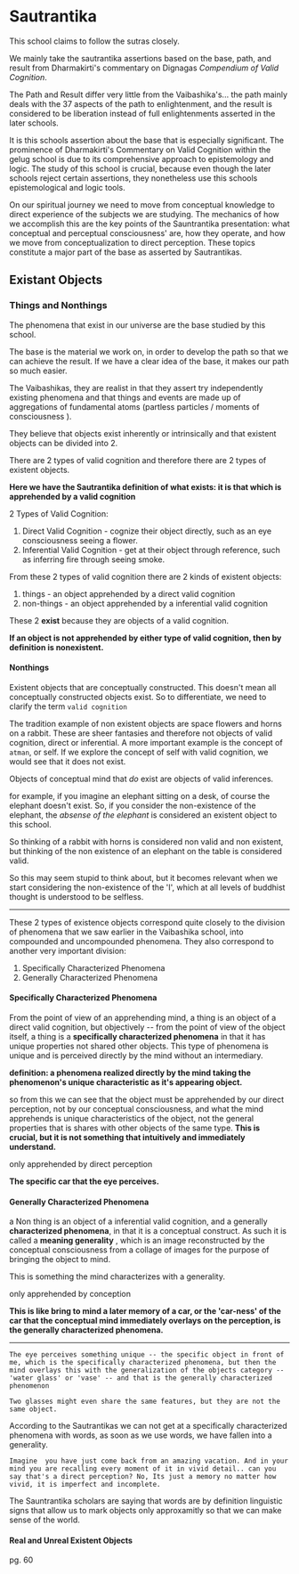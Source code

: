 # Sautrantika

This school claims to follow the sutras closely.

We mainly take the sautrantika assertions based on the base, path, and result from Dharmakirti's commentary on Dignagas *Compendium of Valid Cognition*.

The Path and Result differ very little from the Vaibashika's... the path mainly deals with the 37 aspects of the path to enlightenment, and the result is considered to be liberation instead of full enlightenments asserted in the later schools.

It is this schools assertion about the base that is especially significant. The prominence of Dharmakirti's Commentary on Valid Cognition within the gelug school is due to its comprehensive approach to epistemology and logic. The study of this school is crucial, because even though the later schools reject certain assertions, they nonetheless use this schools epistemological and logic tools.

On our spiritual journey we need to move from conceptual knowledge to direct experience of the subjects we are studying. The mechanics of how we accomplish this are the key points of the Sauntrantika presentation: what conceptual and perceptual consciousness' are, how they operate, and how we move from conceptualization to direct perception. These topics constitute a major part of the base as asserted by Sautrantikas.

## Existant Objects

### Things and Nonthings

The phenomena that exist in our universe are the base studied by this school.

The base is the material we work on, in order to develop the path so that we can achieve the result. If we have a clear idea of the base, it makes our path so much easier. 

The Vaibashikas, they are realist in that they assert try independently existing phenomena and that things and events are made up of aggregations of fundamental atoms (partless particles / moments of consciousness ). 

They believe that objects exist inherently or intrinsically and that existent objects can be divided into 2.

There are 2 types of valid cognition and therefore there are 2 types of existent objects. 

**Here we have the Sautrantika definition of what exists: it is that which is apprehended by a valid cognition**

2 Types of Valid Cognition: 

1. Direct Valid Cognition - cognize their object directly, such as an eye consciousness seeing a flower.
2. Inferential Valid Cognition - get at their object through reference, such as inferring fire through seeing smoke. 

From these 2 types of valid cognition there are 2 kinds of existent objects:

1. things - an object apprehended by a direct valid cognition
2. non-things - an object apprehended by a inferential valid cognition


These 2 **exist** because they are objects of a valid cognition.

**If an object is not apprehended by either type of valid cognition, then by definition is nonexistent.**

#### Nonthings

Existent objects that are conceptually constructed. This doesn't mean all conceptually constructed objects exist. So to differentiate, we need to clarify the term `valid cognition`

The tradition example of non existent objects are space flowers and horns on a rabbit. These are sheer fantasies and therefore not objects of valid cognition, direct or inferential. A more important example is the concept of `atman`, or self. If we explore the concept of self with valid cognition, we would see that it does not exist. 

Objects of conceptual mind that *do* exist are objects of valid inferences. 

for example, if you imagine an elephant sitting on a desk, of course the elephant doesn't exist. So, if you consider the non-existence of the elephant, the *absense of the elephant* is considered an existent object to this school. 

So thinking of a rabbit with horns is considered non valid and non existent, but thinking of the non existence of an elephant on the table is considered valid. 

So this may seem stupid to think about, but it becomes relevant when we start considering the non-existence of the 'I', which at all levels of buddhist thought is understood to be selfless. 

 ---
 
 These 2 types of existence objects correspond quite closely to the division of phenomena that we saw earlier in the Vaibashika school, into compounded and uncompounded phenomena. They also correspond to another very important division:
1. Specifically Characterized Phenomena
2. Generally Characterized Phenomena


#### Specifically Characterized Phenomena

From the point of view of an apprehending mind, a thing is an object of a direct valid cognition, but objectively -- from the point of view of the object itself, a thing is a **specifically characterized phenomena** in that it has unique properties not shared other objects. This type of phenomena is unique and is perceived directly by the mind without an intermediary. 

**definition: a phenomena realized directly by the mind taking the phenomenon's unique characteristic as it's appearing object.**

so from this we can see that the object must be apprehended by our direct perception, not by our conceptual consciousness, and what the mind apprehends is unique characteristics of the object, not the general properties that is shares with other objects of the same type. **This is crucial, but it is not something that intuitively and immediately understand.**

only apprehended by direct perception

**The specific car that the eye perceives.**


#### Generally Characterized Phenomena

a Non thing is an object of a inferential valid cognition, and a generally **characterized phenomena**, in that it is a conceptual construct. As such it is called a **meaning generality** , which is an image reconstructed by the conceptual consciousness from a collage of images for the purpose of bringing the object to mind.

This is something the mind characterizes with a generality.

only apprehended by conception

**This is like bring to mind a later memory of a car, or the 'car-ness' of the car that the conceptual mind immediately overlays on the perception, is the generally characterized phenomena.**


----

```
The eye perceives something unique -- the specific object in front of me, which is the specifically characterized phenomena, but then the mind overlays this with the generalization of the objects category -- 'water glass' or 'vase' -- and that is the generally characterized phenomenon

Two glasses might even share the same features, but they are not the same object.
```

According to the Sautrantikas we can not get at a specifically characterized phenomena with words, as soon as we use words, we have fallen into a generality. 

```
Imagine  you have just come back from an amazing vacation. And in your mind you are recalling every moment of it in vivid detail.. can you say that's a direct perception? No, Its just a memory no matter how vivid, it is imperfect and incomplete. 
```

The Sauntrantika scholars are saying that words are by definition linguistic signs that allow us to mark objects only approxamitly so that we can make sense of the world. 


#### Real and Unreal Existent Objects

pg. 60










